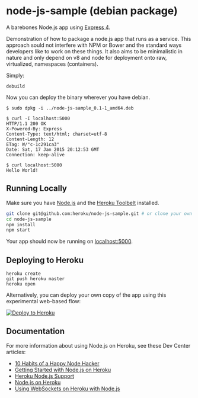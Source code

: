 # node-js-sample (debian package)

A barebones Node.js app using [Express 4](http://expressjs.com/).

Demonstration of how to package a node.js app that runs as a service. 
This approach sould not interfere with NPM or Bower and the standard
ways developers like to work on these things. It also aims to be minimalistic
in nature and only depend on v8 and node for deployment onto raw,
virtualized, namespaces (containers).

Simply:
```
debuild
```
Now you can deploy the binary wherever you have debian.

```
$ sudo dpkg -i ../node-js-sample_0.1-1_amd64.deb

$ curl -I localhost:5000
HTTP/1.1 200 OK
X-Powered-By: Express
Content-Type: text/html; charset=utf-8
Content-Length: 12
ETag: W/"c-1c291ca3"
Date: Sat, 17 Jan 2015 20:12:53 GMT
Connection: keep-alive

$ curl localhost:5000
Hello World!
```

## Running Locally

Make sure you have [Node.js](http://nodejs.org/) and the [Heroku Toolbelt](https://toolbelt.heroku.com/) installed.

```sh
git clone git@github.com:heroku/node-js-sample.git # or clone your own fork
cd node-js-sample
npm install
npm start
```

Your app should now be running on [localhost:5000](http://localhost:5000/).

## Deploying to Heroku

```
heroku create
git push heroku master
heroku open
```

Alternatively, you can deploy your own copy of the app using this experimental
web-based flow:

[![Deploy to Heroku](https://www.herokucdn.com/deploy/button.png)](https://heroku.com/deploy)

## Documentation

For more information about using Node.js on Heroku, see these Dev Center articles:

- [10 Habits of a Happy Node Hacker](https://blog.heroku.com/archives/2014/3/11/node-habits)
- [Getting Started with Node.js on Heroku](https://devcenter.heroku.com/articles/getting-started-with-nodejs)
- [Heroku Node.js Support](https://devcenter.heroku.com/articles/nodejs-support)
- [Node.js on Heroku](https://devcenter.heroku.com/categories/nodejs)
- [Using WebSockets on Heroku with Node.js](https://devcenter.heroku.com/articles/node-websockets)
